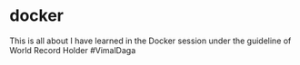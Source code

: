 # docker
This is all about I have learned in the Docker session under the guideline of World Record Holder #VimalDaga

